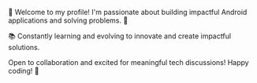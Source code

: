 👋 Welcome to my profile! I'm passionate about building impactful Android applications and solving problems. 🚀

📚 Constantly learning and evolving to innovate and create impactful solutions.

Open to collaboration and excited for meaningful tech discussions! Happy coding! 🎯
